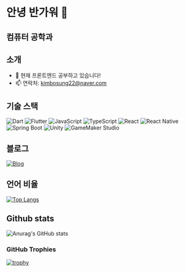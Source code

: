 # 안녕 반가워 👋

## 컴퓨터 공학과

## 소개

- 🌱 현재 프론트엔드 공부하고 있습니다!
- 📫 연락처: kimbosung22@naver.com

## 기술 스택

![Dart](https://img.shields.io/badge/-Dart-0175C2?style=for-the-badge&logo=dart&logoColor=white)
![Flutter](https://img.shields.io/badge/-Flutter-02569B?style=for-the-badge&logo=flutter&logoColor=white)
![JavaScript](https://img.shields.io/badge/-JavaScript-F7DF1E?style=for-the-badge&logo=javascript&logoColor=white)
![TypeScript](https://img.shields.io/badge/TypeScript-007ACC?style=for-the-badge&logo=typescript&logoColor=white)
![React](https://img.shields.io/badge/React-20232A?style=for-the-badge&logo=react&logoColor=61DAFB)
![React Native](https://img.shields.io/badge/-React_Native-61DAFB?style=for-the-badge&logo=react&logoColor=white)
![Spring Boot](https://img.shields.io/badge/Spring_Boot-F2F4F9?style=for-the-badge&logo=spring-boot&logoColor=white)
![Unity](https://img.shields.io/badge/-Unity-000000?style=for-the-badge&logo=unity&logoColor=white)
![GameMaker Studio](https://img.shields.io/badge/-GameMaker_Studio-8DCA09?style=for-the-badge&logo=gamemaker-studio&logoColor=white)


## 블로그

[![Blog](https://img.shields.io/badge/-블로그-1DA1F2?style=flat-square)](https://bbosung.tistory.com/)

## 언어 비율

[![Top Langs](https://github-readme-stats.vercel.app/api/top-langs/?username=NangManBo&layout=compact)](https://github.com/NangManBo/github-readme-stats)

## Github stats

![Anurag's GitHub stats](https://github-readme-stats.vercel.app/api?username=NangManBo&show_icons=true&theme=radical)

### GitHub Trophies

[![trophy](https://github-profile-trophy.vercel.app/?username=NangManBo&theme=onedark)](https://github.com/ryo-ma/github-profile-trophy)
